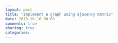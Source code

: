```yaml
---
layout: post
title: "Implement a graph using ajacency matrix"
date: 2013-10-16 00:06
comments: true
sharing: true
categories: 
---
```



